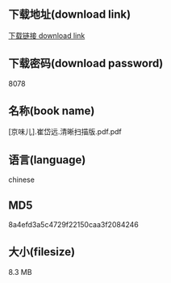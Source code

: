 ## 下载地址(download link)
[下载链接 download link](https://voluble-croquembouche-d321dc.netlify.app/?s=%5B%E4%BA%AC%E5%91%B3%E5%84%BF%5D.%E5%B4%94%E5%B2%B1%E8%BF%9C.%E6%B8%85%E6%99%B0%E6%89%AB%E6%8F%8F%E7%89%88.pdf)

## 下载密码(download password)
8078

## 名称(book name)
[京味儿].崔岱远.清晰扫描版.pdf.pdf

## 语言(language)
chinese

## MD5
8a4efd3a5c4729f22150caa3f2084246

## 大小(filesize)
8.3 MB
